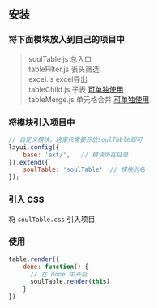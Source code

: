 ## 安装
### 将下面模块放入到自己的项目中

>soulTable.js     总入口  
  tableFilter.js  表头筛选   
  excel.js        excel导出    
  tableChild.js   子表 [可单独使用](/#/zh-CN/component/child/alone)   
  tableMerge.js   单元格合并 [可单独使用](/#/zh-CN/component/merge/alone)   

### 将模块引入项目中
```js
// 自定义模块，这里只需要开放soulTable即可
layui.config({
    base: 'ext/',   // 模块所在目录
}).extend({                         
    soulTable: 'soulTable'  // 模块别名
});
```
### 引入 CSS 
将 `soulTable.css` 引入项目

### 使用
```js
table.render({
    done: function() {
      // 在 done 中开启
      soulTable.render(this)
    }
})
```
